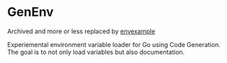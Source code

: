 # GenEnv

Archived and more or less replaced by [envexample](https://github.com/miniscruff/envexample)

Experiemental environment variable loader for Go using Code Generation.
The goal is to not only load variables but also documentation.

